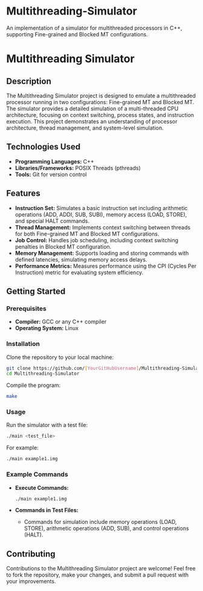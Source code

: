 # Multithreading-Simulator
An implementation of a simulator for multithreaded processors in C++, supporting Fine-grained and Blocked MT configurations.

# Multithreading Simulator

## Description

The Multithreading Simulator project is designed to emulate a multithreaded processor running in two configurations: Fine-grained MT and Blocked MT. The simulator provides a detailed simulation of a multi-threaded CPU architecture, focusing on context switching, process states, and instruction execution. This project demonstrates an understanding of processor architecture, thread management, and system-level simulation.

## Technologies Used

- **Programming Languages:** C++
- **Libraries/Frameworks:** POSIX Threads (pthreads)
- **Tools:** Git for version control

## Features

- **Instruction Set:** Simulates a basic instruction set including arithmetic operations (ADD, ADDI, SUB, SUBI), memory access (LOAD, STORE), and special HALT commands.
- **Thread Management:** Implements context switching between threads for both Fine-grained MT and Blocked MT configurations.
- **Job Control:** Handles job scheduling, including context switching penalties in Blocked MT configuration.
- **Memory Management:** Supports loading and storing commands with defined latencies, simulating memory access delays.
- **Performance Metrics:** Measures performance using the CPI (Cycles Per Instruction) metric for evaluating system efficiency.

## Getting Started

### Prerequisites

- **Compiler:** GCC or any C++ compiler
- **Operating System:** Linux

### Installation

Clone the repository to your local machine:

```bash
git clone https://github.com/[YourGitHubUsername]/Multithreading-Simulator.git
cd Multithreading-Simulator
```

Compile the program:

```bash
make
```

### Usage

Run the simulator with a test file:

```bash
./main <test_file>
```

For example:

```bash
./main example1.img
```

### Example Commands

- **Execute Commands:**

    ```bash
    ./main example1.img
    ```

- **Commands in Test Files:**

    - Commands for simulation include memory operations (LOAD, STORE), arithmetic operations (ADD, SUB), and control operations (HALT).

## Contributing

Contributions to the Multithreading Simulator project are welcome! Feel free to fork the repository, make your changes, and submit a pull request with your improvements.

